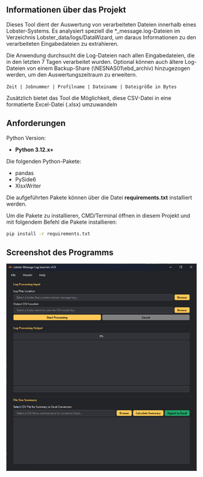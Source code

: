 ## Informationen über das Projekt
Dieses Tool dient der Auswertung von verarbeiteten Dateien innerhalb eines Lobster-Systems. Es analysiert speziell die *_message.log-Dateien im Verzeichnis Lobster_data/logs/DataWizard, um daraus Informationen zu den verarbeiteten Eingabedateien zu extrahieren.

Die Anwendung durchsucht die Log-Dateien nach allen Eingabedateien, die in den letzten 7 Tagen verarbeitet wurden. Optional können auch ältere Log-Dateien von einem Backup-Share (\\NESNAS01\ebd_archiv) hinzugezogen werden, um den Auswertungszeitraum zu erweitern.

`Zeit | Jobnummer | Profilname | Dateiname | Dateigröße in Bytes`

Zusätzlich bietet das Tool die Möglichkeit, diese CSV-Datei in eine formatierte Excel-Datei (.xlsx) umzuwandeln

## Anforderungen
Python Version:

- **Python 3.12.x+**

Die folgenden Python-Pakete:

- pandas
- PySide6
- XlsxWriter

Die aufgeführten Pakete können über die Datei **requirements.txt** installiert werden.

Um die Pakete zu installieren, CMD/Terminal öffnen in diesem Projekt und mit folgendem Befehl die Pakete installieren:

```bash
pip install -r requirements.txt
```

## Screenshot des Programms
![alt text](/img/program_screenshot.png)

